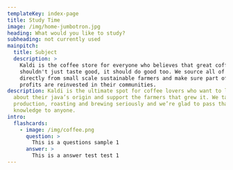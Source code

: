 ```yaml
---
templateKey: index-page
title: Study Time
image: /img/home-jumbotron.jpg
heading: What would you like to study?
subheading: not currently used
mainpitch:
  title: Subject
  description: >
    Kaldi is the coffee store for everyone who believes that great coffee
    shouldn't just taste good, it should do good too. We source all of our beans
    directly from small scale sustainable farmers and make sure part of the
    profits are reinvested in their communities.
description: Kaldi is the ultimate spot for coffee lovers who want to learn
  about their java’s origin and support the farmers that grew it. We take coffee
  production, roasting and brewing seriously and we’re glad to pass that
  knowledge to anyone.
intro:
  flashcards:
    - image: /img/coffee.png
      question: >
        This is a questions sample 1
      answer: >
        This is a answer test test 1
---
```

